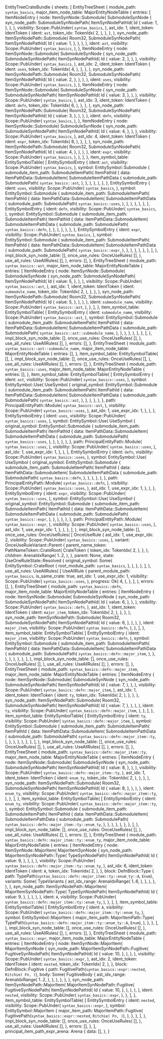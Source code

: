 EntityTreeCrateBundle {
    sheets: [
        EntityTreeSheet {
            module_path: `syntax_basics`,
            major_item_node_table: MajorEntityNodeTable {
                entries: [
                    ItemNodeEntry {
                        node: ItemSynNode::Submodule(
                            SubmoduleSynNode {
                                syn_node_path: SubmoduleSynNodePath(
                                    ItemSynNodePathId(
                                        Id {
                                            value: 1,
                                        },
                                    ),
                                ),
                                visibility: Scope::PubUnder(
                                    `syntax_basics`,
                                ),
                                ast_idx: 1,
                                ident_token: IdentToken {
                                    ident: `ast`,
                                    token_idx: TokenIdx(
                                        2,
                                    ),
                                },
                            },
                        ),
                        syn_node_path: ItemSynNodePath::Submodule(
                            Room32,
                            SubmoduleSynNodePath(
                                ItemSynNodePathId(
                                    Id {
                                        value: 1,
                                    },
                                ),
                            ),
                        ),
                        ident: `ast`,
                        visibility: Scope::PubUnder(
                            `syntax_basics`,
                        ),
                    },
                    ItemNodeEntry {
                        node: ItemSynNode::Submodule(
                            SubmoduleSynNode {
                                syn_node_path: SubmoduleSynNodePath(
                                    ItemSynNodePathId(
                                        Id {
                                            value: 2,
                                        },
                                    ),
                                ),
                                visibility: Scope::PubUnder(
                                    `syntax_basics`,
                                ),
                                ast_idx: 2,
                                ident_token: IdentToken {
                                    ident: `uses`,
                                    token_idx: TokenIdx(
                                        4,
                                    ),
                                },
                            },
                        ),
                        syn_node_path: ItemSynNodePath::Submodule(
                            Room32,
                            SubmoduleSynNodePath(
                                ItemSynNodePathId(
                                    Id {
                                        value: 2,
                                    },
                                ),
                            ),
                        ),
                        ident: `uses`,
                        visibility: Scope::PubUnder(
                            `syntax_basics`,
                        ),
                    },
                    ItemNodeEntry {
                        node: ItemSynNode::Submodule(
                            SubmoduleSynNode {
                                syn_node_path: SubmoduleSynNodePath(
                                    ItemSynNodePathId(
                                        Id {
                                            value: 3,
                                        },
                                    ),
                                ),
                                visibility: Scope::PubUnder(
                                    `syntax_basics`,
                                ),
                                ast_idx: 3,
                                ident_token: IdentToken {
                                    ident: `defn`,
                                    token_idx: TokenIdx(
                                        6,
                                    ),
                                },
                            },
                        ),
                        syn_node_path: ItemSynNodePath::Submodule(
                            Room32,
                            SubmoduleSynNodePath(
                                ItemSynNodePathId(
                                    Id {
                                        value: 3,
                                    },
                                ),
                            ),
                        ),
                        ident: `defn`,
                        visibility: Scope::PubUnder(
                            `syntax_basics`,
                        ),
                    },
                    ItemNodeEntry {
                        node: ItemSynNode::Submodule(
                            SubmoduleSynNode {
                                syn_node_path: SubmoduleSynNodePath(
                                    ItemSynNodePathId(
                                        Id {
                                            value: 4,
                                        },
                                    ),
                                ),
                                visibility: Scope::PubUnder(
                                    `syntax_basics`,
                                ),
                                ast_idx: 4,
                                ident_token: IdentToken {
                                    ident: `expr`,
                                    token_idx: TokenIdx(
                                        8,
                                    ),
                                },
                            },
                        ),
                        syn_node_path: ItemSynNodePath::Submodule(
                            Room32,
                            SubmoduleSynNodePath(
                                ItemSynNodePathId(
                                    Id {
                                        value: 4,
                                    },
                                ),
                            ),
                        ),
                        ident: `expr`,
                        visibility: Scope::PubUnder(
                            `syntax_basics`,
                        ),
                    },
                ],
            },
            item_symbol_table: EntitySymbolTable(
                [
                    EntitySymbolEntry {
                        ident: `ast`,
                        visibility: Scope::PubUnder(
                            `syntax_basics`,
                        ),
                        symbol: EntitySymbol::Submodule {
                            submodule_item_path: SubmoduleItemPath(
                                ItemPathId {
                                    data: ItemPathData::SubmoduleItem(
                                        SubmoduleItemPathData {
                                            submodule_path: SubmodulePath(
                                                `syntax_basics::ast`,
                                            ),
                                        },
                                    ),
                                },
                            ),
                        },
                    },
                    EntitySymbolEntry {
                        ident: `uses`,
                        visibility: Scope::PubUnder(
                            `syntax_basics`,
                        ),
                        symbol: EntitySymbol::Submodule {
                            submodule_item_path: SubmoduleItemPath(
                                ItemPathId {
                                    data: ItemPathData::SubmoduleItem(
                                        SubmoduleItemPathData {
                                            submodule_path: SubmodulePath(
                                                `syntax_basics::uses`,
                                            ),
                                        },
                                    ),
                                },
                            ),
                        },
                    },
                    EntitySymbolEntry {
                        ident: `defn`,
                        visibility: Scope::PubUnder(
                            `syntax_basics`,
                        ),
                        symbol: EntitySymbol::Submodule {
                            submodule_item_path: SubmoduleItemPath(
                                ItemPathId {
                                    data: ItemPathData::SubmoduleItem(
                                        SubmoduleItemPathData {
                                            submodule_path: SubmodulePath(
                                                `syntax_basics::defn`,
                                            ),
                                        },
                                    ),
                                },
                            ),
                        },
                    },
                    EntitySymbolEntry {
                        ident: `expr`,
                        visibility: Scope::PubUnder(
                            `syntax_basics`,
                        ),
                        symbol: EntitySymbol::Submodule {
                            submodule_item_path: SubmoduleItemPath(
                                ItemPathId {
                                    data: ItemPathData::SubmoduleItem(
                                        SubmoduleItemPathData {
                                            submodule_path: SubmodulePath(
                                                `syntax_basics::expr`,
                                            ),
                                        },
                                    ),
                                },
                            ),
                        },
                    },
                ],
            ),
            impl_block_syn_node_table: [],
            once_use_rules: OnceUseRules(
                [],
            ),
            use_all_rules: UseAllRules(
                [],
            ),
            errors: [],
        },
        EntityTreeSheet {
            module_path: `syntax_basics::ast`,
            major_item_node_table: MajorEntityNodeTable {
                entries: [
                    ItemNodeEntry {
                        node: ItemSynNode::Submodule(
                            SubmoduleSynNode {
                                syn_node_path: SubmoduleSynNodePath(
                                    ItemSynNodePathId(
                                        Id {
                                            value: 5,
                                        },
                                    ),
                                ),
                                visibility: Scope::PubUnder(
                                    `syntax_basics::ast`,
                                ),
                                ast_idx: 1,
                                ident_token: IdentToken {
                                    ident: `submodule_name`,
                                    token_idx: TokenIdx(
                                        2,
                                    ),
                                },
                            },
                        ),
                        syn_node_path: ItemSynNodePath::Submodule(
                            Room32,
                            SubmoduleSynNodePath(
                                ItemSynNodePathId(
                                    Id {
                                        value: 5,
                                    },
                                ),
                            ),
                        ),
                        ident: `submodule_name`,
                        visibility: Scope::PubUnder(
                            `syntax_basics::ast`,
                        ),
                    },
                ],
            },
            item_symbol_table: EntitySymbolTable(
                [
                    EntitySymbolEntry {
                        ident: `submodule_name`,
                        visibility: Scope::PubUnder(
                            `syntax_basics::ast`,
                        ),
                        symbol: EntitySymbol::Submodule {
                            submodule_item_path: SubmoduleItemPath(
                                ItemPathId {
                                    data: ItemPathData::SubmoduleItem(
                                        SubmoduleItemPathData {
                                            submodule_path: SubmodulePath(
                                                `syntax_basics::ast::submodule_name`,
                                            ),
                                        },
                                    ),
                                },
                            ),
                        },
                    },
                ],
            ),
            impl_block_syn_node_table: [],
            once_use_rules: OnceUseRules(
                [],
            ),
            use_all_rules: UseAllRules(
                [],
            ),
            errors: [],
        },
        EntityTreeSheet {
            module_path: `syntax_basics::ast::submodule_name`,
            major_item_node_table: MajorEntityNodeTable {
                entries: [],
            },
            item_symbol_table: EntitySymbolTable(
                [],
            ),
            impl_block_syn_node_table: [],
            once_use_rules: OnceUseRules(
                [],
            ),
            use_all_rules: UseAllRules(
                [],
            ),
            errors: [],
        },
        EntityTreeSheet {
            module_path: `syntax_basics::uses`,
            major_item_node_table: MajorEntityNodeTable {
                entries: [],
            },
            item_symbol_table: EntitySymbolTable(
                [
                    EntitySymbolEntry {
                        ident: `ast`,
                        visibility: Scope::PubUnder(
                            `syntax_basics::uses`,
                        ),
                        symbol: EntitySymbol::Use(
                            UseSymbol {
                                original_symbol: EntitySymbol::Submodule {
                                    submodule_item_path: SubmoduleItemPath(
                                        ItemPathId {
                                            data: ItemPathData::SubmoduleItem(
                                                SubmoduleItemPathData {
                                                    submodule_path: SubmodulePath(
                                                        `syntax_basics::ast`,
                                                    ),
                                                },
                                            ),
                                        },
                                    ),
                                },
                                path: PrincipalEntityPath::Module(
                                    `syntax_basics::ast`,
                                ),
                                visibility: Scope::PubUnder(
                                    `syntax_basics::uses`,
                                ),
                                ast_idx: 1,
                                use_expr_idx: 1,
                            },
                        ),
                    },
                    EntitySymbolEntry {
                        ident: `uses`,
                        visibility: Scope::PubUnder(
                            `syntax_basics::uses`,
                        ),
                        symbol: EntitySymbol::Use(
                            UseSymbol {
                                original_symbol: EntitySymbol::Submodule {
                                    submodule_item_path: SubmoduleItemPath(
                                        ItemPathId {
                                            data: ItemPathData::SubmoduleItem(
                                                SubmoduleItemPathData {
                                                    submodule_path: SubmodulePath(
                                                        `syntax_basics::uses`,
                                                    ),
                                                },
                                            ),
                                        },
                                    ),
                                },
                                path: PrincipalEntityPath::Module(
                                    `syntax_basics::uses`,
                                ),
                                visibility: Scope::PubUnder(
                                    `syntax_basics::uses`,
                                ),
                                ast_idx: 1,
                                use_expr_idx: 1,
                            },
                        ),
                    },
                    EntitySymbolEntry {
                        ident: `defn`,
                        visibility: Scope::PubUnder(
                            `syntax_basics::uses`,
                        ),
                        symbol: EntitySymbol::Use(
                            UseSymbol {
                                original_symbol: EntitySymbol::Submodule {
                                    submodule_item_path: SubmoduleItemPath(
                                        ItemPathId {
                                            data: ItemPathData::SubmoduleItem(
                                                SubmoduleItemPathData {
                                                    submodule_path: SubmodulePath(
                                                        `syntax_basics::defn`,
                                                    ),
                                                },
                                            ),
                                        },
                                    ),
                                },
                                path: PrincipalEntityPath::Module(
                                    `syntax_basics::defn`,
                                ),
                                visibility: Scope::PubUnder(
                                    `syntax_basics::uses`,
                                ),
                                ast_idx: 1,
                                use_expr_idx: 1,
                            },
                        ),
                    },
                    EntitySymbolEntry {
                        ident: `expr`,
                        visibility: Scope::PubUnder(
                            `syntax_basics::uses`,
                        ),
                        symbol: EntitySymbol::Use(
                            UseSymbol {
                                original_symbol: EntitySymbol::Submodule {
                                    submodule_item_path: SubmoduleItemPath(
                                        ItemPathId {
                                            data: ItemPathData::SubmoduleItem(
                                                SubmoduleItemPathData {
                                                    submodule_path: SubmodulePath(
                                                        `syntax_basics::expr`,
                                                    ),
                                                },
                                            ),
                                        },
                                    ),
                                },
                                path: PrincipalEntityPath::Module(
                                    `syntax_basics::expr`,
                                ),
                                visibility: Scope::PubUnder(
                                    `syntax_basics::uses`,
                                ),
                                ast_idx: 1,
                                use_expr_idx: 1,
                            },
                        ),
                    },
                ],
            ),
            impl_block_syn_node_table: [],
            once_use_rules: OnceUseRules(
                [
                    OnceUseRule {
                        ast_idx: 1,
                        use_expr_idx: 2,
                        visibility: Scope::PubUnder(
                            `syntax_basics::uses`,
                        ),
                        variant: OnceUseRuleVariant::Parent {
                            parent_name_token: PathNameToken::CrateRoot(
                                CrateToken {
                                    token_idx: TokenIdx(
                                        2,
                                    ),
                                },
                            ),
                            children: ArenaIdxRange(
                                1..2,
                            ),
                        },
                        parent: None,
                        state: UseOneRuleState::Resolved {
                            original_symbol: Some(
                                EntitySymbol::CrateRoot {
                                    root_module_path: `syntax_basics`,
                                },
                            ),
                        },
                    },
                ],
            ),
            use_all_rules: UseAllRules(
                [
                    UseAllRule {
                        parent_module_path: `syntax_basics`,
                        is_same_crate: true,
                        ast_idx: 1,
                        use_expr_idx: 1,
                        visibility: Scope::PubUnder(
                            `syntax_basics::uses`,
                        ),
                        progress: Ok(
                            4,
                        ),
                    },
                ],
            ),
            errors: [],
        },
        EntityTreeSheet {
            module_path: `syntax_basics::defn`,
            major_item_node_table: MajorEntityNodeTable {
                entries: [
                    ItemNodeEntry {
                        node: ItemSynNode::Submodule(
                            SubmoduleSynNode {
                                syn_node_path: SubmoduleSynNodePath(
                                    ItemSynNodePathId(
                                        Id {
                                            value: 6,
                                        },
                                    ),
                                ),
                                visibility: Scope::PubUnder(
                                    `syntax_basics::defn`,
                                ),
                                ast_idx: 1,
                                ident_token: IdentToken {
                                    ident: `major_item`,
                                    token_idx: TokenIdx(
                                        2,
                                    ),
                                },
                            },
                        ),
                        syn_node_path: ItemSynNodePath::Submodule(
                            Room32,
                            SubmoduleSynNodePath(
                                ItemSynNodePathId(
                                    Id {
                                        value: 6,
                                    },
                                ),
                            ),
                        ),
                        ident: `major_item`,
                        visibility: Scope::PubUnder(
                            `syntax_basics::defn`,
                        ),
                    },
                ],
            },
            item_symbol_table: EntitySymbolTable(
                [
                    EntitySymbolEntry {
                        ident: `major_item`,
                        visibility: Scope::PubUnder(
                            `syntax_basics::defn`,
                        ),
                        symbol: EntitySymbol::Submodule {
                            submodule_item_path: SubmoduleItemPath(
                                ItemPathId {
                                    data: ItemPathData::SubmoduleItem(
                                        SubmoduleItemPathData {
                                            submodule_path: SubmodulePath(
                                                `syntax_basics::defn::major_item`,
                                            ),
                                        },
                                    ),
                                },
                            ),
                        },
                    },
                ],
            ),
            impl_block_syn_node_table: [],
            once_use_rules: OnceUseRules(
                [],
            ),
            use_all_rules: UseAllRules(
                [],
            ),
            errors: [],
        },
        EntityTreeSheet {
            module_path: `syntax_basics::defn::major_item`,
            major_item_node_table: MajorEntityNodeTable {
                entries: [
                    ItemNodeEntry {
                        node: ItemSynNode::Submodule(
                            SubmoduleSynNode {
                                syn_node_path: SubmoduleSynNodePath(
                                    ItemSynNodePathId(
                                        Id {
                                            value: 7,
                                        },
                                    ),
                                ),
                                visibility: Scope::PubUnder(
                                    `syntax_basics::defn::major_item`,
                                ),
                                ast_idx: 1,
                                ident_token: IdentToken {
                                    ident: `ty`,
                                    token_idx: TokenIdx(
                                        2,
                                    ),
                                },
                            },
                        ),
                        syn_node_path: ItemSynNodePath::Submodule(
                            Room32,
                            SubmoduleSynNodePath(
                                ItemSynNodePathId(
                                    Id {
                                        value: 7,
                                    },
                                ),
                            ),
                        ),
                        ident: `ty`,
                        visibility: Scope::PubUnder(
                            `syntax_basics::defn::major_item`,
                        ),
                    },
                ],
            },
            item_symbol_table: EntitySymbolTable(
                [
                    EntitySymbolEntry {
                        ident: `ty`,
                        visibility: Scope::PubUnder(
                            `syntax_basics::defn::major_item`,
                        ),
                        symbol: EntitySymbol::Submodule {
                            submodule_item_path: SubmoduleItemPath(
                                ItemPathId {
                                    data: ItemPathData::SubmoduleItem(
                                        SubmoduleItemPathData {
                                            submodule_path: SubmodulePath(
                                                `syntax_basics::defn::major_item::ty`,
                                            ),
                                        },
                                    ),
                                },
                            ),
                        },
                    },
                ],
            ),
            impl_block_syn_node_table: [],
            once_use_rules: OnceUseRules(
                [],
            ),
            use_all_rules: UseAllRules(
                [],
            ),
            errors: [],
        },
        EntityTreeSheet {
            module_path: `syntax_basics::defn::major_item::ty`,
            major_item_node_table: MajorEntityNodeTable {
                entries: [
                    ItemNodeEntry {
                        node: ItemSynNode::Submodule(
                            SubmoduleSynNode {
                                syn_node_path: SubmoduleSynNodePath(
                                    ItemSynNodePathId(
                                        Id {
                                            value: 8,
                                        },
                                    ),
                                ),
                                visibility: Scope::PubUnder(
                                    `syntax_basics::defn::major_item::ty`,
                                ),
                                ast_idx: 1,
                                ident_token: IdentToken {
                                    ident: `enum_ty`,
                                    token_idx: TokenIdx(
                                        2,
                                    ),
                                },
                            },
                        ),
                        syn_node_path: ItemSynNodePath::Submodule(
                            Room32,
                            SubmoduleSynNodePath(
                                ItemSynNodePathId(
                                    Id {
                                        value: 8,
                                    },
                                ),
                            ),
                        ),
                        ident: `enum_ty`,
                        visibility: Scope::PubUnder(
                            `syntax_basics::defn::major_item::ty`,
                        ),
                    },
                ],
            },
            item_symbol_table: EntitySymbolTable(
                [
                    EntitySymbolEntry {
                        ident: `enum_ty`,
                        visibility: Scope::PubUnder(
                            `syntax_basics::defn::major_item::ty`,
                        ),
                        symbol: EntitySymbol::Submodule {
                            submodule_item_path: SubmoduleItemPath(
                                ItemPathId {
                                    data: ItemPathData::SubmoduleItem(
                                        SubmoduleItemPathData {
                                            submodule_path: SubmodulePath(
                                                `syntax_basics::defn::major_item::ty::enum_ty`,
                                            ),
                                        },
                                    ),
                                },
                            ),
                        },
                    },
                ],
            ),
            impl_block_syn_node_table: [],
            once_use_rules: OnceUseRules(
                [],
            ),
            use_all_rules: UseAllRules(
                [],
            ),
            errors: [],
        },
        EntityTreeSheet {
            module_path: `syntax_basics::defn::major_item::ty::enum_ty`,
            major_item_node_table: MajorEntityNodeTable {
                entries: [
                    ItemNodeEntry {
                        node: ItemSynNode::MajorItem(
                            MajorItemSynNode {
                                syn_node_path: MajorItemSynNodePath::Type(
                                    TypeSynNodePath(
                                        ItemSynNodePathId(
                                            Id {
                                                value: 9,
                                            },
                                        ),
                                    ),
                                ),
                                visibility: Scope::PubUnder(
                                    `syntax_basics::defn::major_item::ty::enum_ty`,
                                ),
                                ast_idx: 6,
                                ident_token: IdentToken {
                                    ident: `A`,
                                    token_idx: TokenIdx(
                                        2,
                                    ),
                                },
                                block: DefnBlock::Type {
                                    path: TypePath(`syntax_basics::defn::major_item::ty::enum_ty::A`, `Enum`),
                                    variants: Some(
                                        TypeVariants {
                                            ast_idx_range: ArenaIdxRange(
                                                1..6,
                                            ),
                                        },
                                    ),
                                },
                            },
                        ),
                        syn_node_path: ItemSynNodePath::MajorItem(
                            MajorItemSynNodePath::Type(
                                TypeSynNodePath(
                                    ItemSynNodePathId(
                                        Id {
                                            value: 9,
                                        },
                                    ),
                                ),
                            ),
                        ),
                        ident: `A`,
                        visibility: Scope::PubUnder(
                            `syntax_basics::defn::major_item::ty::enum_ty`,
                        ),
                    },
                ],
            },
            item_symbol_table: EntitySymbolTable(
                [
                    EntitySymbolEntry {
                        ident: `A`,
                        visibility: Scope::PubUnder(
                            `syntax_basics::defn::major_item::ty::enum_ty`,
                        ),
                        symbol: EntitySymbol::MajorItem {
                            major_item_path: MajorItemPath::Type(
                                TypePath(`syntax_basics::defn::major_item::ty::enum_ty::A`, `Enum`),
                            ),
                        },
                    },
                ],
            ),
            impl_block_syn_node_table: [],
            once_use_rules: OnceUseRules(
                [],
            ),
            use_all_rules: UseAllRules(
                [],
            ),
            errors: [],
        },
        EntityTreeSheet {
            module_path: `syntax_basics::expr`,
            major_item_node_table: MajorEntityNodeTable {
                entries: [
                    ItemNodeEntry {
                        node: ItemSynNode::MajorItem(
                            MajorItemSynNode {
                                syn_node_path: MajorItemSynNodePath::Fugitive(
                                    FugitiveSynNodePath(
                                        ItemSynNodePathId(
                                            Id {
                                                value: 10,
                                            },
                                        ),
                                    ),
                                ),
                                visibility: Scope::PubUnder(
                                    `syntax_basics::expr`,
                                ),
                                ast_idx: 2,
                                ident_token: IdentToken {
                                    ident: `nested`,
                                    token_idx: TokenIdx(
                                        2,
                                    ),
                                },
                                block: DefnBlock::Fugitive {
                                    path: FugitivePath(`syntax_basics::expr::nested`, `Ritchie(
                                        Fn,
                                    )`),
                                    body: Some(
                                        FugitiveBody {
                                            ast_idx_range: ArenaIdxRange(
                                                1..2,
                                            ),
                                        },
                                    ),
                                },
                            },
                        ),
                        syn_node_path: ItemSynNodePath::MajorItem(
                            MajorItemSynNodePath::Fugitive(
                                FugitiveSynNodePath(
                                    ItemSynNodePathId(
                                        Id {
                                            value: 10,
                                        },
                                    ),
                                ),
                            ),
                        ),
                        ident: `nested`,
                        visibility: Scope::PubUnder(
                            `syntax_basics::expr`,
                        ),
                    },
                ],
            },
            item_symbol_table: EntitySymbolTable(
                [
                    EntitySymbolEntry {
                        ident: `nested`,
                        visibility: Scope::PubUnder(
                            `syntax_basics::expr`,
                        ),
                        symbol: EntitySymbol::MajorItem {
                            major_item_path: MajorItemPath::Fugitive(
                                FugitivePath(`syntax_basics::expr::nested`, `Ritchie(
                                    Fn,
                                )`),
                            ),
                        },
                    },
                ],
            ),
            impl_block_syn_node_table: [],
            once_use_rules: OnceUseRules(
                [],
            ),
            use_all_rules: UseAllRules(
                [],
            ),
            errors: [],
        },
    ],
    principal_item_path_expr_arena: Arena {
        data: [],
    },
}